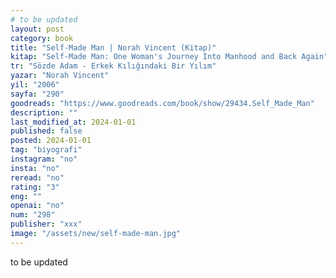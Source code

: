 ```yaml
---
# to be updated
layout: post
category: book
title: "Self-Made Man | Norah Vincent (Kitap)"
kitap: "Self-Made Man: One Woman's Journey Into Manhood and Back Again"
tr: "Sözde Adam - Erkek Kılığındaki Bir Yılım"
yazar: "Norah Vincent"
yil: "2006"
sayfa: "290"
goodreads: "https://www.goodreads.com/book/show/29434.Self_Made_Man"
description: ""
last_modified_at: 2024-01-01
published: false
posted: 2024-01-01
tag: "biyografi"
instagram: "no"
insta: "no"
reread: "no"
rating: "3"
eng: ""
openai: "no"
num: "298"
publisher: "xxx"
image: "/assets/new/self-made-man.jpg"
---
```


to be updated
